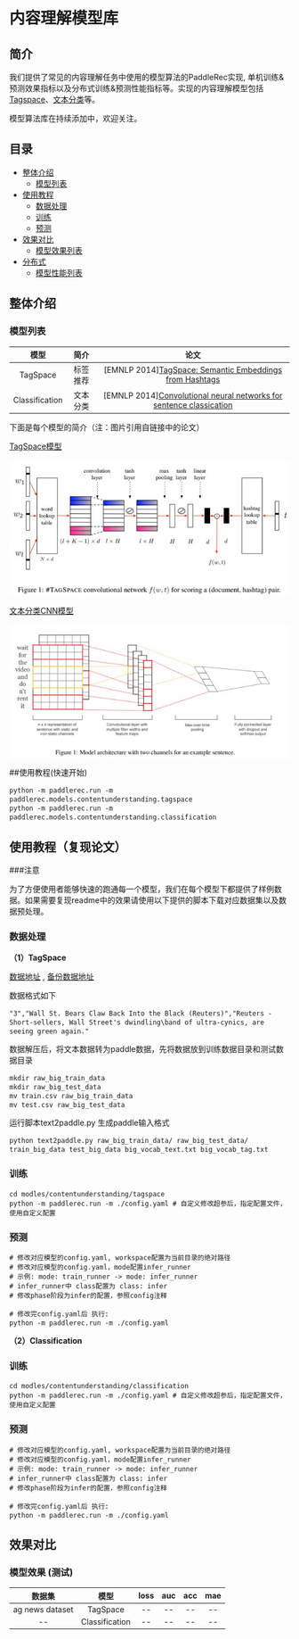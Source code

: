 # 内容理解模型库

## 简介
我们提供了常见的内容理解任务中使用的模型算法的PaddleRec实现, 单机训练&预测效果指标以及分布式训练&预测性能指标等。实现的内容理解模型包括 [Tagspace](tagspace)、[文本分类](classification)等。

模型算法库在持续添加中，欢迎关注。

## 目录
* [整体介绍](#整体介绍)
    * [模型列表](#内容理解模型列表)
* [使用教程](#使用教程)
    * [数据处理](#数据处理)
    * [训练](#训练)
    * [预测](#预测)
* [效果对比](#效果对比)
    * [模型效果列表](#模型效果列表)
* [分布式](#分布式)
    * [模型性能列表](#模型性能列表)

## 整体介绍
### 模型列表

|       模型        |       简介        |       论文        |
| :------------------: | :--------------------: | :---------: |
| TagSpace | 标签推荐 | [EMNLP 2014][TagSpace: Semantic Embeddings from Hashtags](https://research.fb.com/publications/tagspace-semantic-embeddings-from-hashtags/) |
| Classification | 文本分类 | [EMNLP 2014][Convolutional neural networks for sentence classication](https://www.aclweb.org/anthology/D14-1181.pdf) |

下面是每个模型的简介（注：图片引用自链接中的论文）

[TagSpace模型](https://research.fb.com/publications/tagspace-semantic-embeddings-from-hashtags)
<p align="center">
<img align="center" src="../../doc/imgs/tagspace.png">
<p>

[文本分类CNN模型](https://www.aclweb.org/anthology/D14-1181.pdf)
<p align="center">
<img align="center" src="../../doc/imgs/cnn-ckim2014.png">
<p>

##使用教程(快速开始)
```
python -m paddlerec.run -m paddlerec.models.contentunderstanding.tagspace
python -m paddlerec.run -m paddlerec.models.contentunderstanding.classification
```

## 使用教程（复现论文）

###注意

为了方便使用者能够快速的跑通每一个模型，我们在每个模型下都提供了样例数据。如果需要复现readme中的效果请使用以下提供的脚本下载对应数据集以及数据预处理。

### 数据处理

**（1）TagSpace**

[数据地址](https://github.com/mhjabreel/CharCNN/tree/master/data/) , [备份数据地址](https://paddle-tagspace.bj.bcebos.com/data.tar)
 
数据格式如下
```
"3","Wall St. Bears Claw Back Into the Black (Reuters)","Reuters - Short-sellers, Wall Street's dwindling\band of ultra-cynics, are seeing green again."
```

数据解压后，将文本数据转为paddle数据，先将数据放到训练数据目录和测试数据目录

```
mkdir raw_big_train_data
mkdir raw_big_test_data
mv train.csv raw_big_train_data
mv test.csv raw_big_test_data
```

运行脚本text2paddle.py 生成paddle输入格式

```
python text2paddle.py raw_big_train_data/ raw_big_test_data/ train_big_data test_big_data big_vocab_text.txt big_vocab_tag.txt
```

### 训练
```
cd modles/contentunderstanding/tagspace
python -m paddlerec.run -m ./config.yaml # 自定义修改超参后，指定配置文件，使用自定义配置
```

### 预测
```
# 修改对应模型的config.yaml, workspace配置为当前目录的绝对路径
# 修改对应模型的config.yaml，mode配置infer_runner
# 示例: mode: train_runner -> mode: infer_runner
# infer_runner中 class配置为 class: infer
# 修改phase阶段为infer的配置，参照config注释

# 修改完config.yaml后 执行:
python -m paddlerec.run -m ./config.yaml
```

**（2）Classification**

### 训练
```
cd modles/contentunderstanding/classification
python -m paddlerec.run -m ./config.yaml # 自定义修改超参后，指定配置文件，使用自定义配置
```

### 预测
```
# 修改对应模型的config.yaml, workspace配置为当前目录的绝对路径
# 修改对应模型的config.yaml，mode配置infer_runner
# 示例: mode: train_runner -> mode: infer_runner
# infer_runner中 class配置为 class: infer
# 修改phase阶段为infer的配置，参照config注释

# 修改完config.yaml后 执行:
python -m paddlerec.run -m ./config.yaml
```

## 效果对比
### 模型效果 (测试)

|       数据集        |       模型       |       loss        |       auc          |       acc         |       mae          |
| :------------------: | :--------------------: | :---------: |:---------: | :---------: |:---------: |
|       ag news dataset        |       TagSpace       |       --        |       --          |       --          |       --          |
|       --        |       Classification       |       --        |       --          |       --          |       --          |
